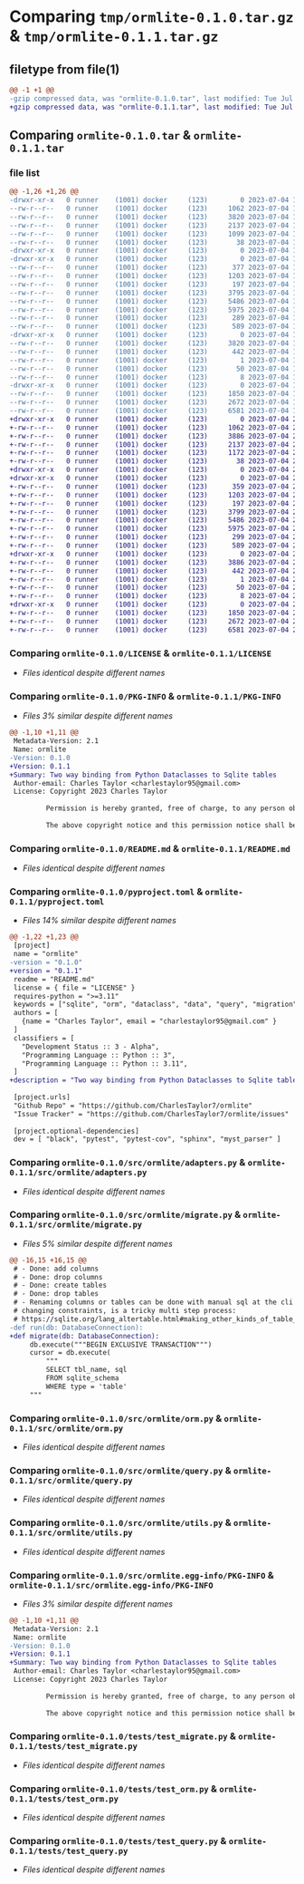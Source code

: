 # Comparing `tmp/ormlite-0.1.0.tar.gz` & `tmp/ormlite-0.1.1.tar.gz`

## filetype from file(1)

```diff
@@ -1 +1 @@
-gzip compressed data, was "ormlite-0.1.0.tar", last modified: Tue Jul  4 18:47:34 2023, max compression
+gzip compressed data, was "ormlite-0.1.1.tar", last modified: Tue Jul  4 21:11:05 2023, max compression
```

## Comparing `ormlite-0.1.0.tar` & `ormlite-0.1.1.tar`

### file list

```diff
@@ -1,26 +1,26 @@
-drwxr-xr-x   0 runner    (1001) docker     (123)        0 2023-07-04 18:47:34.328352 ormlite-0.1.0/
--rw-r--r--   0 runner    (1001) docker     (123)     1062 2023-07-04 18:47:23.000000 ormlite-0.1.0/LICENSE
--rw-r--r--   0 runner    (1001) docker     (123)     3820 2023-07-04 18:47:34.328352 ormlite-0.1.0/PKG-INFO
--rw-r--r--   0 runner    (1001) docker     (123)     2137 2023-07-04 18:47:23.000000 ormlite-0.1.0/README.md
--rw-r--r--   0 runner    (1001) docker     (123)     1099 2023-07-04 18:47:23.000000 ormlite-0.1.0/pyproject.toml
--rw-r--r--   0 runner    (1001) docker     (123)       38 2023-07-04 18:47:34.328352 ormlite-0.1.0/setup.cfg
-drwxr-xr-x   0 runner    (1001) docker     (123)        0 2023-07-04 18:47:34.324352 ormlite-0.1.0/src/
-drwxr-xr-x   0 runner    (1001) docker     (123)        0 2023-07-04 18:47:34.328352 ormlite-0.1.0/src/ormlite/
--rw-r--r--   0 runner    (1001) docker     (123)      377 2023-07-04 18:47:23.000000 ormlite-0.1.0/src/ormlite/__init__.py
--rw-r--r--   0 runner    (1001) docker     (123)     1203 2023-07-04 18:47:23.000000 ormlite-0.1.0/src/ormlite/adapters.py
--rw-r--r--   0 runner    (1001) docker     (123)      197 2023-07-04 18:47:23.000000 ormlite-0.1.0/src/ormlite/errors.py
--rw-r--r--   0 runner    (1001) docker     (123)     3795 2023-07-04 18:47:23.000000 ormlite-0.1.0/src/ormlite/migrate.py
--rw-r--r--   0 runner    (1001) docker     (123)     5486 2023-07-04 18:47:23.000000 ormlite-0.1.0/src/ormlite/orm.py
--rw-r--r--   0 runner    (1001) docker     (123)     5975 2023-07-04 18:47:23.000000 ormlite-0.1.0/src/ormlite/query.py
--rw-r--r--   0 runner    (1001) docker     (123)      289 2023-07-04 18:47:23.000000 ormlite-0.1.0/src/ormlite/sqlite.py
--rw-r--r--   0 runner    (1001) docker     (123)      589 2023-07-04 18:47:23.000000 ormlite-0.1.0/src/ormlite/utils.py
-drwxr-xr-x   0 runner    (1001) docker     (123)        0 2023-07-04 18:47:34.328352 ormlite-0.1.0/src/ormlite.egg-info/
--rw-r--r--   0 runner    (1001) docker     (123)     3820 2023-07-04 18:47:34.000000 ormlite-0.1.0/src/ormlite.egg-info/PKG-INFO
--rw-r--r--   0 runner    (1001) docker     (123)      442 2023-07-04 18:47:34.000000 ormlite-0.1.0/src/ormlite.egg-info/SOURCES.txt
--rw-r--r--   0 runner    (1001) docker     (123)        1 2023-07-04 18:47:34.000000 ormlite-0.1.0/src/ormlite.egg-info/dependency_links.txt
--rw-r--r--   0 runner    (1001) docker     (123)       50 2023-07-04 18:47:34.000000 ormlite-0.1.0/src/ormlite.egg-info/requires.txt
--rw-r--r--   0 runner    (1001) docker     (123)        8 2023-07-04 18:47:34.000000 ormlite-0.1.0/src/ormlite.egg-info/top_level.txt
-drwxr-xr-x   0 runner    (1001) docker     (123)        0 2023-07-04 18:47:34.328352 ormlite-0.1.0/tests/
--rw-r--r--   0 runner    (1001) docker     (123)     1850 2023-07-04 18:47:23.000000 ormlite-0.1.0/tests/test_migrate.py
--rw-r--r--   0 runner    (1001) docker     (123)     2672 2023-07-04 18:47:23.000000 ormlite-0.1.0/tests/test_orm.py
--rw-r--r--   0 runner    (1001) docker     (123)     6581 2023-07-04 18:47:23.000000 ormlite-0.1.0/tests/test_query.py
+drwxr-xr-x   0 runner    (1001) docker     (123)        0 2023-07-04 21:11:05.904979 ormlite-0.1.1/
+-rw-r--r--   0 runner    (1001) docker     (123)     1062 2023-07-04 21:10:50.000000 ormlite-0.1.1/LICENSE
+-rw-r--r--   0 runner    (1001) docker     (123)     3886 2023-07-04 21:11:05.904979 ormlite-0.1.1/PKG-INFO
+-rw-r--r--   0 runner    (1001) docker     (123)     2137 2023-07-04 21:10:50.000000 ormlite-0.1.1/README.md
+-rw-r--r--   0 runner    (1001) docker     (123)     1172 2023-07-04 21:10:50.000000 ormlite-0.1.1/pyproject.toml
+-rw-r--r--   0 runner    (1001) docker     (123)       38 2023-07-04 21:11:05.904979 ormlite-0.1.1/setup.cfg
+drwxr-xr-x   0 runner    (1001) docker     (123)        0 2023-07-04 21:11:05.900979 ormlite-0.1.1/src/
+drwxr-xr-x   0 runner    (1001) docker     (123)        0 2023-07-04 21:11:05.900979 ormlite-0.1.1/src/ormlite/
+-rw-r--r--   0 runner    (1001) docker     (123)      359 2023-07-04 21:10:50.000000 ormlite-0.1.1/src/ormlite/__init__.py
+-rw-r--r--   0 runner    (1001) docker     (123)     1203 2023-07-04 21:10:50.000000 ormlite-0.1.1/src/ormlite/adapters.py
+-rw-r--r--   0 runner    (1001) docker     (123)      197 2023-07-04 21:10:50.000000 ormlite-0.1.1/src/ormlite/errors.py
+-rw-r--r--   0 runner    (1001) docker     (123)     3799 2023-07-04 21:10:50.000000 ormlite-0.1.1/src/ormlite/migrate.py
+-rw-r--r--   0 runner    (1001) docker     (123)     5486 2023-07-04 21:10:50.000000 ormlite-0.1.1/src/ormlite/orm.py
+-rw-r--r--   0 runner    (1001) docker     (123)     5975 2023-07-04 21:10:50.000000 ormlite-0.1.1/src/ormlite/query.py
+-rw-r--r--   0 runner    (1001) docker     (123)      299 2023-07-04 21:10:50.000000 ormlite-0.1.1/src/ormlite/sqlite.py
+-rw-r--r--   0 runner    (1001) docker     (123)      589 2023-07-04 21:10:50.000000 ormlite-0.1.1/src/ormlite/utils.py
+drwxr-xr-x   0 runner    (1001) docker     (123)        0 2023-07-04 21:11:05.904979 ormlite-0.1.1/src/ormlite.egg-info/
+-rw-r--r--   0 runner    (1001) docker     (123)     3886 2023-07-04 21:11:05.000000 ormlite-0.1.1/src/ormlite.egg-info/PKG-INFO
+-rw-r--r--   0 runner    (1001) docker     (123)      442 2023-07-04 21:11:05.000000 ormlite-0.1.1/src/ormlite.egg-info/SOURCES.txt
+-rw-r--r--   0 runner    (1001) docker     (123)        1 2023-07-04 21:11:05.000000 ormlite-0.1.1/src/ormlite.egg-info/dependency_links.txt
+-rw-r--r--   0 runner    (1001) docker     (123)       50 2023-07-04 21:11:05.000000 ormlite-0.1.1/src/ormlite.egg-info/requires.txt
+-rw-r--r--   0 runner    (1001) docker     (123)        8 2023-07-04 21:11:05.000000 ormlite-0.1.1/src/ormlite.egg-info/top_level.txt
+drwxr-xr-x   0 runner    (1001) docker     (123)        0 2023-07-04 21:11:05.904979 ormlite-0.1.1/tests/
+-rw-r--r--   0 runner    (1001) docker     (123)     1850 2023-07-04 21:10:50.000000 ormlite-0.1.1/tests/test_migrate.py
+-rw-r--r--   0 runner    (1001) docker     (123)     2672 2023-07-04 21:10:50.000000 ormlite-0.1.1/tests/test_orm.py
+-rw-r--r--   0 runner    (1001) docker     (123)     6581 2023-07-04 21:10:50.000000 ormlite-0.1.1/tests/test_query.py
```

### Comparing `ormlite-0.1.0/LICENSE` & `ormlite-0.1.1/LICENSE`

 * *Files identical despite different names*

### Comparing `ormlite-0.1.0/PKG-INFO` & `ormlite-0.1.1/PKG-INFO`

 * *Files 3% similar despite different names*

```diff
@@ -1,10 +1,11 @@
 Metadata-Version: 2.1
 Name: ormlite
-Version: 0.1.0
+Version: 0.1.1
+Summary: Two way binding from Python Dataclasses to Sqlite tables
 Author-email: Charles Taylor <charlestaylor95@gmail.com>
 License: Copyright 2023 Charles Taylor
         
         Permission is hereby granted, free of charge, to any person obtaining a copy of this software and associated documentation files (the “Software”), to deal in the Software without restriction, including without limitation the rights to use, copy, modify, merge, publish, distribute, sublicense, and/or sell copies of the Software, and to permit persons to whom the Software is furnished to do so, subject to the following conditions:
         
         The above copyright notice and this permission notice shall be included in all copies or substantial portions of the Software.
```

### Comparing `ormlite-0.1.0/README.md` & `ormlite-0.1.1/README.md`

 * *Files identical despite different names*

### Comparing `ormlite-0.1.0/pyproject.toml` & `ormlite-0.1.1/pyproject.toml`

 * *Files 14% similar despite different names*

```diff
@@ -1,22 +1,23 @@
 [project]
 name = "ormlite"
-version = "0.1.0"
+version = "0.1.1"
 readme = "README.md"
 license = { file = "LICENSE" }
 requires-python = ">=3.11"
 keywords = ["sqlite", "orm", "dataclass", "data", "query", "migration"]
 authors = [
   {name = "Charles Taylor", email = "charlestaylor95@gmail.com" }
 ]
 classifiers = [
   "Development Status :: 3 - Alpha",
   "Programming Language :: Python :: 3",
   "Programming Language :: Python :: 3.11",
 ]
+description = "Two way binding from Python Dataclasses to Sqlite tables"
 
 [project.urls]
 "Github Repo" = "https://github.com/CharlesTaylor7/ormlite"
 "Issue Tracker" = "https://github.com/CharlesTaylor7/ormlite/issues"
 
 [project.optional-dependencies] 
 dev = [ "black", "pytest", "pytest-cov", "sphinx", "myst_parser" ]
```

### Comparing `ormlite-0.1.0/src/ormlite/adapters.py` & `ormlite-0.1.1/src/ormlite/adapters.py`

 * *Files identical despite different names*

### Comparing `ormlite-0.1.0/src/ormlite/migrate.py` & `ormlite-0.1.1/src/ormlite/migrate.py`

 * *Files 5% similar despite different names*

```diff
@@ -16,15 +16,15 @@
 # - Done: add columns
 # - Done: drop columns
 # - Done: create tables
 # - Done: drop tables
 # - Renaming columns or tables can be done with manual sql at the cli
 # changing constraints, is a tricky multi step process:
 # https://sqlite.org/lang_altertable.html#making_other_kinds_of_table_schema_changes
-def run(db: DatabaseConnection):
+def migrate(db: DatabaseConnection):
     db.execute("""BEGIN EXCLUSIVE TRANSACTION""")
     cursor = db.execute(
         """
         SELECT tbl_name, sql
         FROM sqlite_schema
         WHERE type = 'table'
     """
```

### Comparing `ormlite-0.1.0/src/ormlite/orm.py` & `ormlite-0.1.1/src/ormlite/orm.py`

 * *Files identical despite different names*

### Comparing `ormlite-0.1.0/src/ormlite/query.py` & `ormlite-0.1.1/src/ormlite/query.py`

 * *Files identical despite different names*

### Comparing `ormlite-0.1.0/src/ormlite/utils.py` & `ormlite-0.1.1/src/ormlite/utils.py`

 * *Files identical despite different names*

### Comparing `ormlite-0.1.0/src/ormlite.egg-info/PKG-INFO` & `ormlite-0.1.1/src/ormlite.egg-info/PKG-INFO`

 * *Files 3% similar despite different names*

```diff
@@ -1,10 +1,11 @@
 Metadata-Version: 2.1
 Name: ormlite
-Version: 0.1.0
+Version: 0.1.1
+Summary: Two way binding from Python Dataclasses to Sqlite tables
 Author-email: Charles Taylor <charlestaylor95@gmail.com>
 License: Copyright 2023 Charles Taylor
         
         Permission is hereby granted, free of charge, to any person obtaining a copy of this software and associated documentation files (the “Software”), to deal in the Software without restriction, including without limitation the rights to use, copy, modify, merge, publish, distribute, sublicense, and/or sell copies of the Software, and to permit persons to whom the Software is furnished to do so, subject to the following conditions:
         
         The above copyright notice and this permission notice shall be included in all copies or substantial portions of the Software.
```

### Comparing `ormlite-0.1.0/tests/test_migrate.py` & `ormlite-0.1.1/tests/test_migrate.py`

 * *Files identical despite different names*

### Comparing `ormlite-0.1.0/tests/test_orm.py` & `ormlite-0.1.1/tests/test_orm.py`

 * *Files identical despite different names*

### Comparing `ormlite-0.1.0/tests/test_query.py` & `ormlite-0.1.1/tests/test_query.py`

 * *Files identical despite different names*

